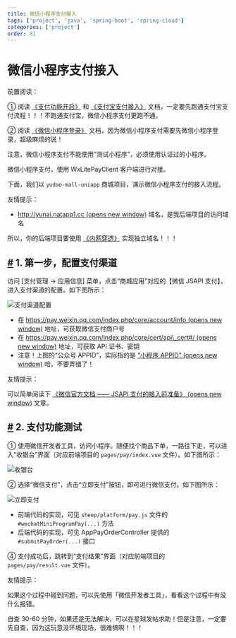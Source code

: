 ```yaml
---
title: 微信小程序支付接入
tags: ['project', 'java', 'spring-boot', 'spring-cloud']
categories: ['project']
order: 81
---
```

# 微信小程序支付接入

前置阅读：

 ① 阅读 [《支付功能开启》](/pay/build/) 和 [《支付宝支付接入》](/pay/alipay-pay-demo/) 文档，一定要先跑通支付宝支付流程！！！不跑通支付宝，微信小程序支付更跑不通。

 ② 阅读 [《微信小程序登录》](/member/weixin-lite-login/) 文档，因为微信小程序支付需要先微信小程序登录，超级麻烦的说！

 注意，微信小程序支付不能使用“测试小程序”，必须使用认证过的小程序。

 微信小程序支付，使用 WxLitePayClient 客户端进行对接。

 下面，我们以 `yudao-mall-uniapp` 商城项目，演示微信小程序支付的接入流程。

 友情提示：

 * [http://yunai.natapp1.cc  (opens new window)](http://yunai.natapp1.cc) 域名，是我后端项目的访问域名

 所以，你的后端项目要使用 [《内网穿透》](/natapp/) 实现独立域名！！！

 ## [#](#_1-第一步-配置支付渠道) 1. 第一步，配置支付渠道

 访问 [支付管理 -> 应用信息] 菜单，点击“商城应用”对应的【微信 JSAPI 支付】，进入支付渠道的配置。如下图所示：

 ![支付渠道配置](https://doc.iocoder.cn/img/%E6%94%AF%E4%BB%98%E6%89%8B%E5%86%8C/%E5%BE%AE%E4%BF%A1%E5%B0%8F%E7%A8%8B%E5%BA%8F%E6%94%AF%E4%BB%98%E6%8E%A5%E5%85%A5/%E6%94%AF%E4%BB%98%E6%B8%A0%E9%81%93%E9%85%8D%E7%BD%AE.png)

 * 在 [https://pay.weixin.qq.com/index.php/core/account/info  (opens new window)](https://pay.weixin.qq.com/index.php/core/account/info) 地址，可获取微信支付商户号
* 在 [https://pay.weixin.qq.com/index.php/core/cert/api\_cert#/  (opens new window)](https://pay.weixin.qq.com/index.php/core/cert/api_cert#/) 地址，可获取 API 证书、密钥
* 注意！上图的“公众号 APPID”，实际指的是 [“小程序 APPID”  (opens new window)](https://zhuanlan.zhihu.com/p/61511399) 哈，不要弄错了！

 友情提示：

 可以简单阅读下 [《微信官方文档 —— JSAPI 支付的接入前准备》  (opens new window)](https://pay.weixin.qq.com/wiki/doc/apiv3_partner/open/pay/chapter2_1.shtml) 文章。

 ## [#](#_2-支付功能测试) 2. 支付功能测试

 ① 使用微信开发者工具，访问小程序。随便找个商品下单，一路往下走，可以进入“收银台”界面（对应前端项目的 `pages/pay/index.vue` 文件）。如下图所示：

 ![收银台](https://doc.iocoder.cn/img/%E6%94%AF%E4%BB%98%E6%89%8B%E5%86%8C/%E5%BE%AE%E4%BF%A1%E5%B0%8F%E7%A8%8B%E5%BA%8F%E6%94%AF%E4%BB%98%E6%8E%A5%E5%85%A5/%E6%94%B6%E9%93%B6%E5%8F%B0.png)

 ② 选择“微信支付”，点击“立即支付”按钮，即可进行微信支付。如下图所示：

 ![立即支付](https://doc.iocoder.cn/img/%E6%94%AF%E4%BB%98%E6%89%8B%E5%86%8C/%E5%BE%AE%E4%BF%A1%E5%B0%8F%E7%A8%8B%E5%BA%8F%E6%94%AF%E4%BB%98%E6%8E%A5%E5%85%A5/%E7%AB%8B%E5%8D%B3%E6%94%AF%E4%BB%98.png)

 * 前端代码的实现，可见 `sheep/platform/pay.js` 文件的 `#wechatMiniProgramPay(...)` 方法
* 后端代码的实现，可见 AppPayOrderController 提供的 `#submitPayOrder(...)` 接口

 ④ 支付成功后，跳转到“支付结果”界面（对应前端项目的 `pages/pay/result.vue` 文件）。

 友情提示：

 如果这个过程中碰到问题，可以先使用「微信开发者工具」，看看这个过程中有没什么报错。

 自查 30-60 分钟，如果还是无法解决，可以在星球发帖求助！但是注意，一定要先自查，因为这玩意没环境现场，很难搞啊！！！

